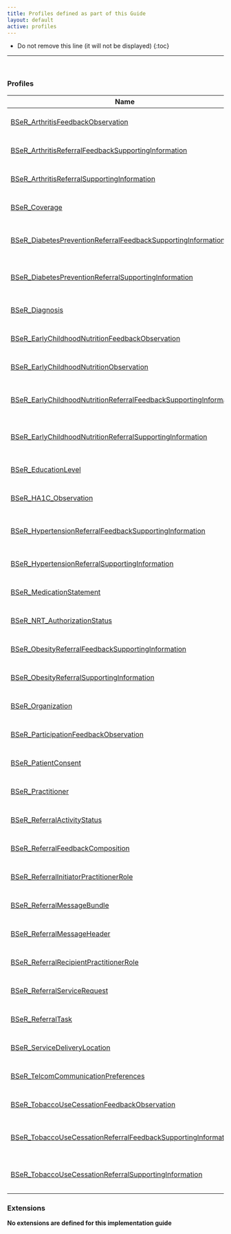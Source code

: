 ```yaml
---
title: Profiles defined as part of this Guide
layout: default
active: profiles
---
```


<!-- { :.no_toc } -->

<!-- TOC  the css styling for this is \pages\assets\css\project.css under 'markdown-toc'-->

* Do not remove this line (it will not be displayed)
{:toc}

<!-- end TOC -->

---
<br />

### Profiles

<table>
<thead>
<tr>
<th>Name</th>
<th>Description</th>
</tr>
</thead>
<tbody>
<tr>
<td><a href="StructureDefinition-BSeR-ArthritisFeedbackObservation.html">BSeR_ArthritisFeedbackObservation</a></td>
<td>{% capture profile-intro %}{% include BSeR-ArthritisFeedbackObservation-intro.md id="{{[id]}}" %}{% endcapture %}{{ profile-intro | markdownify }}</td>
</tr>
<tr>
<td><a href="StructureDefinition-BSeR-ArthritisReferralFeedbackSupportingInformation.html">BSeR_ArthritisReferralFeedbackSupportingInformation</a></td>
<td>{% capture profile-intro %}{% include BSeR-ArthritisReferralFeedbackSupportingInformation-intro.md id="{{[id]}}" %}{% endcapture %}{{ profile-intro | markdownify }}</td>
</tr>
<tr>
<td><a href="StructureDefinition-BSeR-ArthritisReferralSupportingInformation.html">BSeR_ArthritisReferralSupportingInformation</a></td>
<td>{% capture profile-intro %}{% include BSeR-ArthritisReferralSupportingInformation-intro.md id="{{[id]}}" %}{% endcapture %}{{ profile-intro | markdownify }}</td>
</tr>
<tr>
<td><a href="StructureDefinition-BSeR-Coverage.html">BSeR_Coverage</a></td>
<td>{% capture profile-intro %}{% include BSeR-Coverage-intro.md id="{{[id]}}" %}{% endcapture %}{{ profile-intro | markdownify }}</td>
</tr>
<tr>
<td><a href="StructureDefinition-BSeR-DiabetesPreventionReferralFeedbackSupportingInformation.html">BSeR_DiabetesPreventionReferralFeedbackSupportingInformation</a></td>
<td>{% capture profile-intro %}{% include BSeR-DiabetesPreventionReferralFeedbackSupportingInformation-intro.md id="{{[id]}}" %}{% endcapture %}{{ profile-intro | markdownify }}</td>
</tr>
<tr>
<td><a href="StructureDefinition-BSeR-DiabetesPreventionReferralSupportingInformation.html">BSeR_DiabetesPreventionReferralSupportingInformation</a></td>
<td>{% capture profile-intro %}{% include BSeR-DiabetesPreventionReferralSupportingInformation-intro.md id="{{[id]}}" %}{% endcapture %}{{ profile-intro | markdownify }}</td>
</tr>
<tr>
<td><a href="StructureDefinition-BSeR-Diagnosis.html">BSeR_Diagnosis</a></td>
<td>{% capture profile-intro %}{% include BSeR-Diagnosis-intro.md id="{{[id]}}" %}{% endcapture %}{{ profile-intro | markdownify }}</td>
</tr>
<tr>
<td><a href="StructureDefinition-BSeR-EarlyChildhoodNutritionFeedbackObservation.html">BSeR_EarlyChildhoodNutritionFeedbackObservation</a></td>
<td>{% capture profile-intro %}{% include BSeR-EarlyChildhoodNutritionFeedbackObservation-intro.md id="{{[id]}}" %}{% endcapture %}{{ profile-intro | markdownify }}</td>
</tr>
<tr>
<td><a href="StructureDefinition-BSeR-EarlyChildhoodNutritionObservation.html">BSeR_EarlyChildhoodNutritionObservation</a></td>
<td>{% capture profile-intro %}{% include BSeR-EarlyChildhoodNutritionObservation-intro.md id="{{[id]}}" %}{% endcapture %}{{ profile-intro | markdownify }}</td>
</tr>
<tr>
<td><a href="StructureDefinition-BSeR-ChildhoodNutritionReferralFeedbackSupportingInformation.html">BSeR_EarlyChildhoodNutritionReferralFeedbackSupportingInformation</a></td>
<td>{% capture profile-intro %}{% include BSeR-ChildhoodNutritionReferralFeedbackSupportingInformation-intro.md id="{{[id]}}" %}{% endcapture %}{{ profile-intro | markdownify }}</td>
</tr>
<tr>
<td><a href="StructureDefinition-BSeR-EarlyChildhoodNutritionReferralSupportingInformation.html">BSeR_EarlyChildhoodNutritionReferralSupportingInformation</a></td>
<td>{% capture profile-intro %}{% include BSeR-EarlyChildhoodNutritionReferralSupportingInformation-intro.md id="{{[id]}}" %}{% endcapture %}{{ profile-intro | markdownify }}</td>
</tr>
<tr>
<td><a href="StructureDefinition-BSeR-EducationLevel.html">BSeR_EducationLevel</a></td>
<td>{% capture profile-intro %}{% include BSeR-EducationLevel-intro.md id="{{[id]}}" %}{% endcapture %}{{ profile-intro | markdownify }}</td>
</tr>
<tr>
<td><a href="StructureDefinition-BSeR-HA1C-Observation.html">BSeR_HA1C_Observation</a></td>
<td>{% capture profile-intro %}{% include BSeR-HA1C-Observation-intro.md id="{{[id]}}" %}{% endcapture %}{{ profile-intro | markdownify }}</td>
</tr>
<tr>
<td><a href="StructureDefinition-BSeR-HypertensionReferralFeedbackSupportingInformation.html">BSeR_HypertensionReferralFeedbackSupportingInformation</a></td>
<td>{% capture profile-intro %}{% include BSeR-HypertensionReferralFeedbackSupportingInformation-intro.md id="{{[id]}}" %}{% endcapture %}{{ profile-intro | markdownify }}</td>
</tr>
<tr>
<td><a href="StructureDefinition-BSeR-HypertensionReferralSupportingInformation.html">BSeR_HypertensionReferralSupportingInformation</a></td>
<td>{% capture profile-intro %}{% include BSeR-HypertensionReferralSupportingInformation-intro.md id="{{[id]}}" %}{% endcapture %}{{ profile-intro | markdownify }}</td>
</tr>
<tr>
<td><a href="StructureDefinition-BSeR-MedicationStatement.html">BSeR_MedicationStatement</a></td>
<td>{% capture profile-intro %}{% include BSeR-MedicationStatement-intro.md id="{{[id]}}" %}{% endcapture %}{{ profile-intro | markdownify }}</td>
</tr>
<tr>
<td><a href="StructureDefinition-BSeR-NRT-AuthorizationStatus.html">BSeR_NRT_AuthorizationStatus</a></td>
<td>{% capture profile-intro %}{% include BSeR-NRT-AuthorizationStatus-intro.md id="{{[id]}}" %}{% endcapture %}{{ profile-intro | markdownify }}</td>
</tr>
<tr>
<td><a href="StructureDefinition-BSeR-ObesityReferralFeedbackSupportingInformation.html">BSeR_ObesityReferralFeedbackSupportingInformation</a></td>
<td>{% capture profile-intro %}{% include BSeR-ObesityReferralFeedbackSupportingInformation-intro.md id="{{[id]}}" %}{% endcapture %}{{ profile-intro | markdownify }}</td>
</tr>
<tr>
<td><a href="StructureDefinition-BSeR-ObesityReferralSupportingInformation.html">BSeR_ObesityReferralSupportingInformation</a></td>
<td>{% capture profile-intro %}{% include BSeR-ObesityReferralSupportingInformation-intro.md id="{{[id]}}" %}{% endcapture %}{{ profile-intro | markdownify }}</td>
</tr>
<tr>
<td><a href="StructureDefinition-BSeR-Organization.html">BSeR_Organization</a></td>
<td>{% capture profile-intro %}{% include BSeR-Organization-intro.md id="{{[id]}}" %}{% endcapture %}{{ profile-intro | markdownify }}</td>
</tr>
<tr>
<td><a href="StructureDefinition-BSeR-ParticipationFeedbackObservation.html">BSeR_ParticipationFeedbackObservation</a></td>
<td>{% capture profile-intro %}{% include BSeR-ParticipationFeedbackObservation-intro.md id="{{[id]}}" %}{% endcapture %}{{ profile-intro | markdownify }}</td>
</tr>
<tr>
<td><a href="StructureDefinition-BSeR-PatientConsent.html">BSeR_PatientConsent</a></td>
<td>{% capture profile-intro %}{% include BSeR-PatientConsent-intro.md id="{{[id]}}" %}{% endcapture %}{{ profile-intro | markdownify }}</td>
</tr>
<tr>
<td><a href="StructureDefinition-BSeR-Practitioner.html">BSeR_Practitioner</a></td>
<td>{% capture profile-intro %}{% include BSeR-Practitioner-intro.md id="{{[id]}}" %}{% endcapture %}{{ profile-intro | markdownify }}</td>
</tr>
<tr>
<td><a href="StructureDefinition-BSeR-ReferralActivityStatus.html">BSeR_ReferralActivityStatus</a></td>
<td>{% capture profile-intro %}{% include BSeR-ReferralActivityStatus-intro.md id="{{[id]}}" %}{% endcapture %}{{ profile-intro | markdownify }}</td>
</tr>
<tr>
<td><a href="StructureDefinition-BSeR-ReferralFeedbackComposition.html">BSeR_ReferralFeedbackComposition</a></td>
<td>{% capture profile-intro %}{% include BSeR-ReferralFeedbackComposition-intro.md id="{{[id]}}" %}{% endcapture %}{{ profile-intro | markdownify }}</td>
</tr>
<tr>
<td><a href="StructureDefinition-BSeR-ReferralInitiatorPractitionerRole.html">BSeR_ReferralInitiatorPractitionerRole</a></td>
<td>{% capture profile-intro %}{% include BSeR-ReferralInitiatorPractitionerRole-intro.md id="{{[id]}}" %}{% endcapture %}{{ profile-intro | markdownify }}</td>
</tr>
<tr>
<td><a href="StructureDefinition-BSeR-ReferralMessageBundle.html">BSeR_ReferralMessageBundle</a></td>
<td>{% capture profile-intro %}{% include BSeR-ReferralMessageBundle-intro.md id="{{[id]}}" %}{% endcapture %}{{ profile-intro | markdownify }}</td>
</tr>
<tr>
<td><a href="StructureDefinition-BSeR-ReferralMessageHeader.html">BSeR_ReferralMessageHeader</a></td>
<td>{% capture profile-intro %}{% include BSeR-ReferralMessageHeader-intro.md id="{{[id]}}" %}{% endcapture %}{{ profile-intro | markdownify }}</td>
</tr>
<tr>
<td><a href="StructureDefinition-BSeR-ReferralRecipientPractitionerRole.html">BSeR_ReferralRecipientPractitionerRole</a></td>
<td>{% capture profile-intro %}{% include BSeR-ReferralRecipientPractitionerRole-intro.md id="{{[id]}}" %}{% endcapture %}{{ profile-intro | markdownify }}</td>
</tr>
<tr>
<td><a href="StructureDefinition-BSeR-ReferralServiceRequest.html">BSeR_ReferralServiceRequest</a></td>
<td>{% capture profile-intro %}{% include BSeR-ReferralServiceRequest-intro.md id="{{[id]}}" %}{% endcapture %}{{ profile-intro | markdownify }}</td>
</tr>
<tr>
<td><a href="StructureDefinition-BSeR-ReferralTask.html">BSeR_ReferralTask</a></td>
<td>{% capture profile-intro %}{% include BSeR-ReferralTask-intro.md id="{{[id]}}" %}{% endcapture %}{{ profile-intro | markdownify }}</td>
</tr>
<tr>
<td><a href="StructureDefinition-BSeR-ServiceDeliveryLocation.html">BSeR_ServiceDeliveryLocation</a></td>
<td>{% capture profile-intro %}{% include BSeR-ServiceDeliveryLocation-intro.md id="{{[id]}}" %}{% endcapture %}{{ profile-intro | markdownify }}</td>
</tr>
<tr>
<td><a href="StructureDefinition-BSeR-TelcomCommunicationPreferences.html">BSeR_TelcomCommunicationPreferences</a></td>
<td>{% capture profile-intro %}{% include BSeR-TelcomCommunicationPreferences-intro.md id="{{[id]}}" %}{% endcapture %}{{ profile-intro | markdownify }}</td>
</tr>
<tr>
<td><a href="StructureDefinition-BSeR-TobaccoUseCessationFeedbackObservation.html">BSeR_TobaccoUseCessationFeedbackObservation</a></td>
<td>{% capture profile-intro %}{% include BSeR-TobaccoUseCessationFeedbackObservation-intro.md id="{{[id]}}" %}{% endcapture %}{{ profile-intro | markdownify }}</td>
</tr>
<tr>
<td><a href="StructureDefinition-BSeR-TobaccoUseCessationReferralFeedbackSupportingInformation.html">BSeR_TobaccoUseCessationReferralFeedbackSupportingInformation</a></td>
<td>{% capture profile-intro %}{% include BSeR-TobaccoUseCessationReferralFeedbackSupportingInformation-intro.md id="{{[id]}}" %}{% endcapture %}{{ profile-intro | markdownify }}</td>
</tr>
<tr>
<td><a href="StructureDefinition-BSeR-TobaccoUseCessationReferralSupportingInformation.html">BSeR_TobaccoUseCessationReferralSupportingInformation</a></td>
<td>{% capture profile-intro %}{% include BSeR-TobaccoUseCessationReferralSupportingInformation-intro.md id="{{[id]}}" %}{% endcapture %}{{ profile-intro | markdownify }}</td>
</tr>
</tbody>
</table>


### Extensions

**No extensions are defined for this implementation guide**

